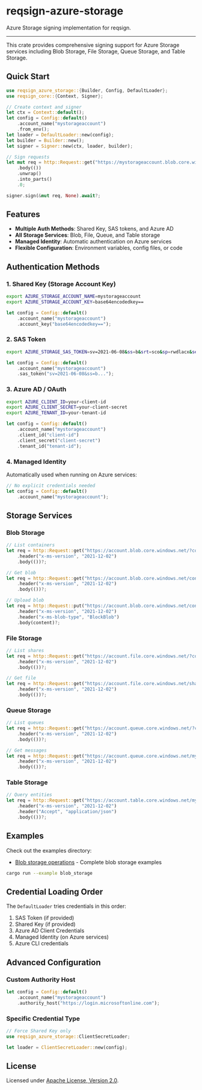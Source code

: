 # reqsign-azure-storage

Azure Storage signing implementation for reqsign.

---

This crate provides comprehensive signing support for Azure Storage services including Blob Storage, File Storage, Queue Storage, and Table Storage.

## Quick Start

```rust
use reqsign_azure_storage::{Builder, Config, DefaultLoader};
use reqsign_core::{Context, Signer};

// Create context and signer
let ctx = Context::default();
let config = Config::default()
    .account_name("mystorageaccount")
    .from_env();
let loader = DefaultLoader::new(config);
let builder = Builder::new();
let signer = Signer::new(ctx, loader, builder);

// Sign requests
let mut req = http::Request::get("https://mystorageaccount.blob.core.windows.net/container/blob")
    .body(())
    .unwrap()
    .into_parts()
    .0;

signer.sign(&mut req, None).await?;
```

## Features

- **Multiple Auth Methods**: Shared Key, SAS tokens, and Azure AD
- **All Storage Services**: Blob, File, Queue, and Table storage
- **Managed Identity**: Automatic authentication on Azure services
- **Flexible Configuration**: Environment variables, config files, or code

## Authentication Methods

### 1. Shared Key (Storage Account Key)

```bash
export AZURE_STORAGE_ACCOUNT_NAME=mystorageaccount
export AZURE_STORAGE_ACCOUNT_KEY=base64encodedkey==
```

```rust
let config = Config::default()
    .account_name("mystorageaccount")
    .account_key("base64encodedkey==");
```

### 2. SAS Token

```bash
export AZURE_STORAGE_SAS_TOKEN=sv=2021-06-08&ss=b&srt=sco&sp=rwdlacx&se=2024-12-31T23:59:59Z&...
```

```rust
let config = Config::default()
    .account_name("mystorageaccount")
    .sas_token("sv=2021-06-08&ss=b...");
```

### 3. Azure AD / OAuth

```bash
export AZURE_CLIENT_ID=your-client-id
export AZURE_CLIENT_SECRET=your-client-secret
export AZURE_TENANT_ID=your-tenant-id
```

```rust
let config = Config::default()
    .account_name("mystorageaccount")
    .client_id("client-id")
    .client_secret("client-secret")
    .tenant_id("tenant-id");
```

### 4. Managed Identity

Automatically used when running on Azure services:

```rust
// No explicit credentials needed
let config = Config::default()
    .account_name("mystorageaccount");
```

## Storage Services

### Blob Storage

```rust
// List containers
let req = http::Request::get("https://account.blob.core.windows.net/?comp=list")
    .header("x-ms-version", "2021-12-02")
    .body(())?;

// Get blob
let req = http::Request::get("https://account.blob.core.windows.net/container/blob.txt")
    .header("x-ms-version", "2021-12-02")
    .body(())?;

// Upload blob
let req = http::Request::put("https://account.blob.core.windows.net/container/blob.txt")
    .header("x-ms-version", "2021-12-02")
    .header("x-ms-blob-type", "BlockBlob")
    .body(content)?;
```

### File Storage

```rust
// List shares
let req = http::Request::get("https://account.file.core.windows.net/?comp=list")
    .header("x-ms-version", "2021-12-02")
    .body(())?;

// Get file
let req = http::Request::get("https://account.file.core.windows.net/share/dir/file.txt")
    .header("x-ms-version", "2021-12-02")
    .body(())?;
```

### Queue Storage

```rust
// List queues
let req = http::Request::get("https://account.queue.core.windows.net/?comp=list")
    .header("x-ms-version", "2021-12-02")
    .body(())?;

// Get messages
let req = http::Request::get("https://account.queue.core.windows.net/myqueue/messages")
    .header("x-ms-version", "2021-12-02")
    .body(())?;
```

### Table Storage

```rust
// Query entities
let req = http::Request::get("https://account.table.core.windows.net/mytable()")
    .header("x-ms-version", "2021-12-02")
    .header("Accept", "application/json")
    .body(())?;
```

## Examples

Check out the examples directory:
- [Blob storage operations](examples/blob_storage.rs) - Complete blob storage examples

```bash
cargo run --example blob_storage
```

## Credential Loading Order

The `DefaultLoader` tries credentials in this order:

1. SAS Token (if provided)
2. Shared Key (if provided)
3. Azure AD Client Credentials
4. Managed Identity (on Azure services)
5. Azure CLI credentials

## Advanced Configuration

### Custom Authority Host

```rust
let config = Config::default()
    .account_name("mystorageaccount")
    .authority_host("https://login.microsoftonline.com");
```

### Specific Credential Type

```rust
// Force Shared Key only
use reqsign_azure_storage::ClientSecretLoader;

let loader = ClientSecretLoader::new(config);
```

## License

Licensed under [Apache License, Version 2.0](./LICENSE).